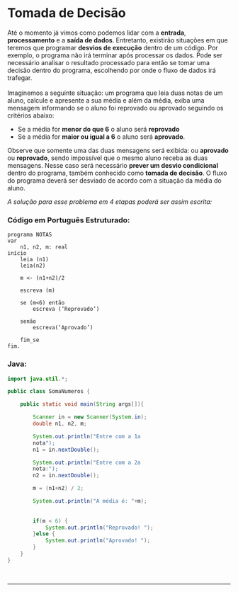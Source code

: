 # Tomada de Decisão

Até o momento já vimos como podemos lidar com a __entrada__, __processamento__ e a
__saída de dados__. Entretanto, existirão situações em que teremos que programar
__desvios de execução__ dentro de um código. Por exemplo, o programa não irá
terminar após processar os dados. Pode ser necessário analisar o resultado
processado para então se tomar uma decisão dentro do programa, escolhendo
por onde o fluxo de dados irá trafegar.  
<br>
Imaginemos a seguinte situação: um programa que leia duas notas de um aluno,
calcule e apresente a sua média e além da média, exiba uma mensagem
informando se o aluno foi reprovado ou aprovado seguindo os critérios abaixo:

* Se a média for __menor do que 6__ o aluno será __reprovado__
* Se a média for __maior ou igual a 6__ o aluno será __aprovado__.

Observe que somente uma das duas mensagens será exibida: ou __aprovado__ ou
__reprovado__, sendo impossível que o mesmo aluno receba as duas mensagens.
Nesse caso será necessário __prever um desvio condicional__ dentro do programa,
também conhecido como __tomada de decisão__. O fluxo do programa deverá ser
desviado de acordo com a situação da média do aluno.

_A solução para esse problema em 4 etapas poderá ser assim escrita:_


### Código em Português Estruturado:
```
programa NOTAS
var
    n1, n2, m: real
início
    leia (n1)
    leia(n2)

    m <- (n1+n2)/2

    escreva (m)

    se (m<6) então
        escreva (‘Reprovado’)

    senão
        escreva(‘Aprovado’)

    fim_se
fim.
```

### Java:

```java
import java.util.*;

public class SomaNumeros {

    public static void main(String args[]){

        Scanner in = new Scanner(System.in);
        double n1, n2, m;

        System.out.println("Entre com a 1a
        nota");
        n1 = in.nextDouble();

        System.out.println("Entre com a 2a
        nota:");
        n2 = in.nextDouble();

        m = (n1+n2) / 2;

        System.out.println("A média é: "+m);
        
        
        if(m < 6) {
            System.out.println("Reprovado! ");
        }else {
            System.out.println("Aprovado! ");
        }
    }
}
```
<br>

___
<br><br>